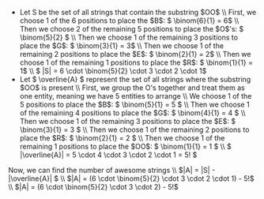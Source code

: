 <ul>
<li> Let S be the set of all strings that contain the substring $OO$ \\
First, we choose 1 of the 6 positions to place the $B$: $ \binom{6}{1} = 6$ \\
Then we choose 2 of the remaining 5 positions to place the $O$'s: $ \binom{5}{2} $ \\
Then we choose 1 of the remaining 3 positions to place the $G$: $ \binom{3}{1} = 3$ \\
Then we choose 1 of the remaining 2 positions to place the $E$: $ \binom{2}{1} = 2$ \\
Then we choose 1 of the remaining 1 positions to place the $R$: $ \binom{1}{1} = 1$ \\
$ |S| = 6 \cdot \binom{5}{2} \cdot 3 \cdot 2 \cdot 1$
	<li> Let $ \overline{A} $ represent the set of all strings where the substring $OO$ is present \\
First, we group the O's together and treat them as one entity, meaning we have 5 entities to arrange \\
We choose 1 of the 5 positions to place the $B$: $ \binom{5}{1} = 5 $ \\
Then we choose 1 of the remaining 4 positions to place the $G$: $ \binom{4}{1} = 4 $ \\
Then we choose 1 of the remaining 3 positions to place the $E$: $ \binom{3}{1} = 3 $ \\
Then we choose 1 of the remaining 2 positions to place the $R$: $ \binom{2}{1} = 2 $ \\
Then we choose 1 of the remaining 1 positions to place the $OO$: $ \binom{1}{1} = 1 $ \\
$ |\overline{A}| = 5 \cdot 4 \cdot 3 \cdot 2 \cdot 1 = 5! $
</ul>
Now, we can find the number of awesome strings \\
$|A| = |S| - |\overline{A}| $ \\
$|A| = (6 \cdot \binom{5}{2} \cdot 3 \cdot 2 \cdot 1) - 5!$ \\
$|A| = (6 \cdot \binom{5}{2} \cdot 3 \cdot 2) - 5!$
